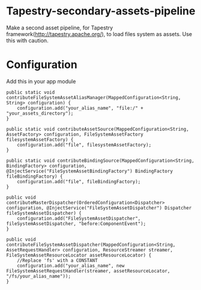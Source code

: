 Tapestry-secondary-assets-pipeline
==================================

Make a second asset pipeline, for Tapestry framework(http://tapestry.apache.org/), to load files system as assets. Use this with caution.

Configuration
==================================
Add this in your app module

	public static void contributeFileSystemAssetAliasManager(MappedConfiguration<String, String> configuration) {
		configuration.add("your_alias_name", "file:/" + "your_assets_directory");
	}

	public static void contributeAssetSource(MappedConfiguration<String, AssetFactory> configuration, FileSystemAssetFactory filesystemAssetFactory) {
		configuration.add("file", filesystemAssetFactory);
	}

	public static void contributeBindingSource(MappedConfiguration<String, BindingFactory> configuration, @InjectService("FileSystemAssetBindingFactory") BindingFactory fileBindingFactory) {
		configuration.add("file", fileBindingFactory);
	}

	public void contributeMasterDispatcher(OrderedConfiguration<Dispatcher> configuration, @InjectService("FileSystemAssetDispatcher") Dispatcher fileSystemAssetDispatcher) {
		configuration.add("FileSystemAssetDispatcher", fileSystemAssetDispatcher, "before:ComponentEvent");
	}

	public void contributeFileSystemAssetDispatcher(MappedConfiguration<String, AssetRequestHandler> configuration, ResourceStreamer streamer, FileSystemAssetResourceLocator assetResourceLocator) {
		//Replace 'fs' with a CONSTANT
		configuration.add("your_alias_name", new FileSystemAssetRequestHandler(streamer, assetResourceLocator, "/fs/your_alias_name"));
	}

